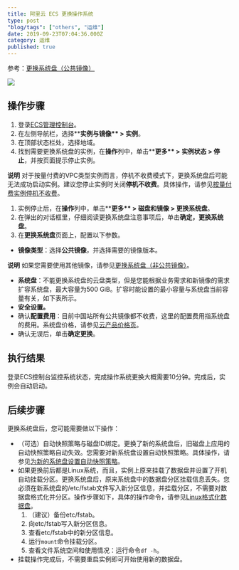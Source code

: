 ```yaml
---
title: 阿里云 ECS 更换操作系统
type: post
"blog/tags": ["others", "运维"]
date: 2019-09-23T07:04:36.000Z
category: 运维
published: true
---
```


参考：[更换系统盘（公共镜像）](https://help.aliyun.com/document_detail/50134.html?spm=a2c4g.11186623.2.8.6a6447a0NgnzZM#concept-n4k-x3j-ydb)

![](https://qiniu.bioinit.com/yuque/0/2019/png/126032/1569222859005-68ee5efd-ae82-4c8b-884d-c9c8cb337c76.png#align=left&display=inline&height=438&name=image.png&originHeight=438&originWidth=1125&size=72056&status=done&width=1125)

<a name="h2-url-3"></a>
## 操作步骤

1. 登录[ECS管理控制台](https://ecs.console.aliyun.com/)。
1. 在左侧导航栏，选择****实例与镜像** > **实例****。
1. 在顶部状态栏处，选择地域。
1. 找到需要更换系统盘的实例，在**操作**列中，单击****更多** > **实例状态** > **停止****，并按页面提示停止实例。

**说明** 对于按量付费的VPC类型实例而言，停机不收费模式下，更换系统盘后可能无法成功启动实例。建议您停止实例时关闭**停机不收费**。具体操作，请参见[按量付费实例停机不收费](https://help.aliyun.com/document_detail/63353.html#concept-js1-1fd-5db)。


1. 实例停止后，在**操作**列中，单击****更多** > **磁盘和镜像** > **更换系统盘****。
1. 在弹出的对话框里，仔细阅读更换系统盘注意事项后，单击**确定，更换系统盘**。
1. 在**更换系统盘**页面上，配置以下参数。
  - **镜像类型**：选择**公共镜像**，并选择需要的镜像版本。

**说明** 如果您需要使用其他镜像，请参见[更换系统盘（非公共镜像）](https://help.aliyun.com/document_detail/25448.html#concept-vbb-ckj-ydb)。
  - **系统盘**：不能更换系统盘的云盘类型，但是您能根据业务需求和新镜像的需求扩容系统盘，最大容量为500 GiB。扩容时能设置的最小容量与系统盘当前容量有关，如下表所示。
  - **安全设置。**
  - 确认**配置费用**：目前中国站所有公共镜像都不收费，这里的配置费用指系统盘的费用。系统盘价格，请参见[云产品价格页](https://www.aliyun.com/price/product#/ecs/detail)。
  - 确认无误后，单击**确定更换**。


<a name="h2-url-4"></a>
## 执行结果

登录ECS控制台监控系统状态，完成操作系统更换大概需要10分钟。完成后，实例会自动启动。


<a name="h2-url-5"></a>
## 后续步骤

更换系统盘后，您可能需要做以下操作：

- （可选）自动快照策略与磁盘ID绑定。更换了新的系统盘后，旧磁盘上应用的自动快照策略自动失效。您需要对新系统盘设置自动快照策略。具体操作，请参见[为新的系统盘设置自动快照策略](https://help.aliyun.com/document_detail/25457.html#concept-nyv-k3l-xdb)。
- 如果更换前后都是Linux系统，而且，实例上原来挂载了数据盘并设置了开机自动挂载分区。更换系统盘后，原来系统盘中的数据盘分区挂载信息丢失。您必须在新系统盘的/etc/fstab文件写入新分区信息，并挂载分区，不需要对数据盘格式化并分区。操作步骤如下，具体的操作命令，请参见[Linux格式化数据盘](https://help.aliyun.com/document_detail/25426.html#concept-jl1-qzd-wdb)。
  1. （建议）备份etc/fstab。
  1. 向etc/fstab写入新分区信息。
  1. 查看etc/fstab中的新分区信息。
  1. 运行`mount`命令挂载分区。
  1. 查看文件系统空间和使用情况：运行命令`df -h`。
- 挂载操作完成后，不需要重启实例即可开始使用新的数据盘。


